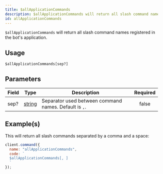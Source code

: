 ```yaml
---
title: $allApplicationCommands
description: $allApplicationCommands will return all slash command names registered in the bot's application.
id: allApplicationCommands
---
```


`$allApplicationCommands` will return all slash command names registered in the bot's application.

## Usage

```aoi  
$allApplicationCommands[sep?]
```

## Parameters

| Field     | Type                                                                                                | Description                                           | Required |
| --------- | --------------------------------------------------------------------------------------------------- | ----------------------------------------------------- | :------: |
| sep?      | [string](https://developer.mozilla.org/en-US/docs/Web/JavaScript/Reference/Global_Objects/String)   | Separator used between command names. Default is `,`. |  false   |

## Example(s)

This will return all slash commands separated by a comma and a space:

```javascript
client.command({
  name: "allApplicationCommands",
  code: `
  $allApplicationCommands[, ]
  `
});
```
